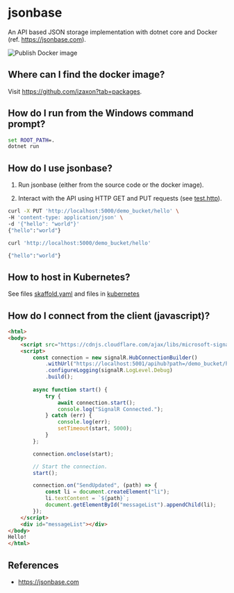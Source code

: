 # jsonbase

An API based JSON storage implementation with dotnet core and Docker (ref. https://jsonbase.com).

![Publish Docker image](https://github.com/izaxon/jsonbase/workflows/Publish%20Docker%20image/badge.svg)

## Where can I find the docker image?

Visit https://github.com/izaxon?tab=packages.

## How do I run from the Windows command prompt?

```cmd
set ROOT_PATH=.
dotnet run
```

## How do I use jsonbase?

1. Run jsonbase (either from the source code or the docker image).

2. Interact with the API using HTTP GET and PUT requests (see [test.http](./test.http)).

```bash
curl -X PUT 'http://localhost:5000/demo_bucket/hello' \
-H 'content-type: application/json' \
-d '{"hello": "world"}'
{"hello":"world"}
```

```bash
curl 'http://localhost:5000/demo_bucket/hello'

{"hello":"world"}
```

## How to host in Kubernetes?

See files [skaffold.yaml](./skaffold.yaml) and files in [kubernetes](./kubernetes)

## How do I connect from the client (javascript)?

```html
<html>
<body>
    <script src="https://cdnjs.cloudflare.com/ajax/libs/microsoft-signalr/3.1.7/signalr.min.js"></script>
    <script>
        const connection = new signalR.HubConnectionBuilder()
            .withUrl("https://localhost:5001/apihub?path=/demo_bucket/hello")
            .configureLogging(signalR.LogLevel.Debug)
            .build();
        
        async function start() {
            try {
                await connection.start();
                console.log("SignalR Connected.");
            } catch (err) {
                console.log(err);
                setTimeout(start, 5000);
            }
        };

        connection.onclose(start);

        // Start the connection.
        start();

        connection.on("SendUpdated", (path) => {
            const li = document.createElement("li");
            li.textContent = `${path}`;
            document.getElementById("messageList").appendChild(li);
        });
    </script>
    <div id="messageList"></div>
</body>
Hello!
</html>
```

## References

- https://jsonbase.com



